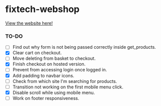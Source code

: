 # fixtech-webshop

[View the website here!](https://fix-tech.000webhostapp.com/)

### TO-DO

- [ ] Find out why form is not being passed correctly inside get_products.
- [x] Clear cart on checkout.
- [ ] Move deleting from basket to checkout.
- [x] Finish checkout on hosted version.
- [ ] Prevent from accessing login once logged in.
- [x] Add padding to navbar icons.
- [ ] Check from which site I'm searching for products.
- [ ] Transition not working on the first mobile menu click.
- [x] Disable scroll while using mobile menu.
- [ ] Work on footer responsiveness.
